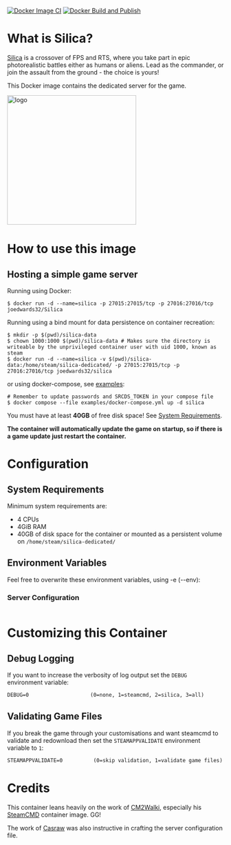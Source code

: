 [![Docker Image CI](https://github.com/joedwards32/Silica/actions/workflows/docker-image.yml/badge.svg?branch=main)](https://github.com/joedwards32/Silica/actions/workflows/docker-image.yml) [![Docker Build and Publish](https://github.com/joedwards32/Silica/actions/workflows/docker-publish.yml/badge.svg)](https://github.com/joedwards32/Silica/actions/workflows/docker-publish.yml)

# What is Silica?

[Silica](https://store.steampowered.com/app/1494420/Silica/) is a crossover of FPS and RTS, where you take part in epic photorealistic battles either as humans or aliens. Lead as the commander, or join the assault from the ground - the choice is yours! 

This Docker image contains the dedicated server for the game.

<img src="https://cdn.cloudflare.steamstatic.com/steam/apps/1494420/header.jpg?t=1696011820" alt="logo" width="300"/></img>

# How to use this image
## Hosting a simple game server

Running using Docker:
```console
$ docker run -d --name=silica -p 27015:27015/tcp -p 27016:27016/tcp joedwards32/Silica
```

Running using a bind mount for data persistence on container recreation:
```console
$ mkdir -p $(pwd)/silica-data
$ chown 1000:1000 $(pwd)/silica-data # Makes sure the directory is writeable by the unprivileged container user with uid 1000, known as steam
$ docker run -d --name=silica -v $(pwd)/silica-data:/home/steam/silica-dedicated/ -p 27015:27015/tcp -p 27016:27016/tcp joedwards32/silica
```

or using docker-compose, see [examples](https://github.com/joedwards32/Silica/blob/main/examples/docker-compose.yml):
```console
# Remember to update passwords and SRCDS_TOKEN in your compose file
$ docker compose --file examples/docker-compose.yml up -d silica
```

You must have at least **40GB** of free disk space! See [System Requirements](./#system-requirements).

**The container will automatically update the game on startup, so if there is a game update just restart the container.**

# Configuration

## System Requirements

Minimum system requirements are:

* 4 CPUs
* 4GiB RAM
* 40GB of disk space for the container or mounted as a persistent volume on `/home/steam/silica-dedicated/`

## Environment Variables
Feel free to overwrite these environment variables, using -e (--env): 

### Server Configuration

```dockerfile
```

# Customizing this Container

## Debug Logging

If you want to increase the verbosity of log output set the `DEBUG` environment variable:

```dockerfile
DEBUG=0                    (0=none, 1=steamcmd, 2=silica, 3=all)
```

## Validating Game Files

If you break the game through your customisations and want steamcmd to validate and redownload then set the `STEAMAPPVALIDATE` environment variable to `1`:

```dockerfile
STEAMAPPVALIDATE=0          (0=skip validation, 1=validate game files)
```

# Credits

This container leans heavily on the work of [CM2Walki](https://github.com/CM2Walki/), especially his [SteamCMD](https://github.com/CM2Walki/steamcmd) container image. GG!

The work of [Casraw](https://github.com/Casraw/silica-docker-server) was also instructive in crafting the server configuration file.
